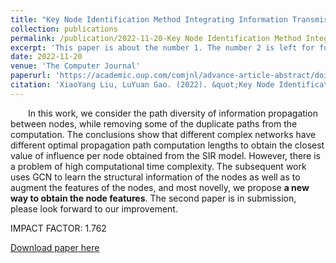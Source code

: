 ```yaml
---
title: "Key Node Identification Method Integrating Information Transmission Probability and Path Diversity in Complex Network"
collection: publications
permalink: /publication/2022-11-20-Key Node Identification Method Integrating Information Transmission Probability and Path Diversity in Complex Network
excerpt: 'This paper is about the number 1. The number 2 is left for future work.'
date: 2022-11-20
venue: 'The Computer Journal'
paperurl: 'https://academic.oup.com/comjnl/advance-article-abstract/doi/10.1093/comjnl/bxac162/6832434?redirectedFrom=fulltext'
citation: 'XiaoYang Liu, LuYuan Gao. (2022). &quot;Key Node Identification Method Integrating Information Transmission Probability and Path Diversity in Complex Network&quot; <i>The Computer Journal</i>.'
---
```


&emsp;&emsp;In this work, we consider the path diversity of information propagation between nodes, while removing some of the duplicate paths from the computation. The conclusions show that different complex networks have different optimal propagation path computation lengths to obtain the closest value of influence per node obtained from the SIR model. However, there is a problem of high computational time complexity. The subsequent work uses GCN to learn the structural information of the nodes as well as to augment the features of the nodes, and most novelly, we propose **a new way to obtain the node features**. The second paper is in submission, please look forward to our improvement.

IMPACT FACTOR: $1.762$

[Download paper here](https://github.com/LuYuanGao1017/LuYuanGao1017.github.io/blob/master/files/TheComputerJournal20221120.pdf)